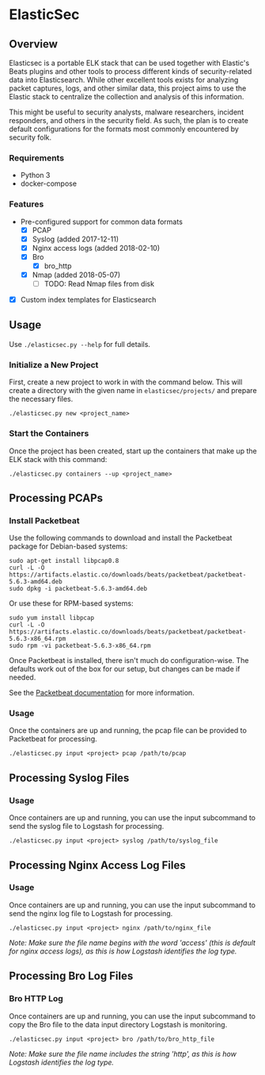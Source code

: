 # ElasticSec

## Overview

Elasticsec is a portable ELK stack that can be used together with Elastic's Beats plugins and other tools to process different kinds of security-related data into Elasticsearch. While other excellent tools exists for analyzing packet captures, logs, and other similar data, this project aims to use the Elastic stack to centralize the collection and analysis of this information. 

This might be useful to security analysts, malware researchers, incident responders, and others in the security field. As such, the plan is to create default configurations for the formats most commonly encountered by security folk.


### Requirements    
- Python 3
- docker-compose


### Features

- Pre-configured support for common data formats
    + [x] PCAP
    + [x] Syslog (added 2017-12-11)
    + [x] Nginx access logs (added 2018-02-10)
    + [x] Bro
        + [x] bro_http
    + [x] Nmap (added 2018-05-07)
        + [ ] TODO: Read Nmap files from disk
- [x] Custom index templates for Elasticsearch 


## Usage

Use `./elasticsec.py --help` for full details.

### Initialize a New Project

First, create a new project to work in with the command below. This will create a directory with the given name in `elasticsec/projects/` and prepare the necessary files.

```
./elasticsec.py new <project_name>
```

### Start the Containers

Once the project has been created, start up the containers that make up the ELK stack with this command:

```
./elasticsec.py containers --up <project_name>
```


## Processing PCAPs

### Install Packetbeat

Use the following commands to download and install the Packetbeat package for Debian-based systems:

```
sudo apt-get install libpcap0.8
curl -L -O https://artifacts.elastic.co/downloads/beats/packetbeat/packetbeat-5.6.3-amd64.deb
sudo dpkg -i packetbeat-5.6.3-amd64.deb
```

Or use these for RPM-based systems:

```
sudo yum install libpcap
curl -L -O https://artifacts.elastic.co/downloads/beats/packetbeat/packetbeat-5.6.3-x86_64.rpm
sudo rpm -vi packetbeat-5.6.3-x86_64.rpm
```

Once Packetbeat is installed, there isn't much do configuration-wise. The defaults work out of the box for our setup, but changes can be made if needed.

See the [Packetbeat documentation]() for more information.

### Usage

Once the containers are up and running, the pcap file can be provided to Packetbeat for processing. 

```
./elasticsec.py input <project> pcap /path/to/pcap 
``` 


## Processing Syslog Files

### Usage 

Once containers are up and running, you can use the input subcommand to send the syslog file to Logstash for processing.

```
./elasticsec.py input <project> syslog /path/to/syslog_file
```

## Processing Nginx Access Log Files

### Usage 

Once containers are up and running, you can use the input subcommand to send the nginx log file to Logstash for processing.

```
./elasticsec.py input <project> nginx /path/to/nginx_file
```

*Note: Make sure the file name begins with the word 'access' (this is default for nginx access logs), as this is how Logstash identifies the log type.*


## Processing Bro Log Files

### Bro HTTP Log

Once containers are up and running, you can use the input subcommand to copy the Bro file to the data input directory Logstash is monitoring.

```
./elasticsec.py input <project> bro /path/to/bro_http_file
```

*Note: Make sure the file name includes the string 'http', as this is how Logstash identifies the log type.*

